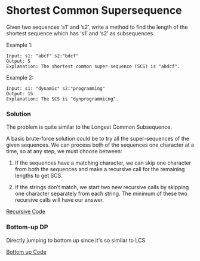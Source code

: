 # Shortest Common Supersequence

Given two sequences ‘s1’ and ‘s2’, write a method to find the length of the shortest sequence which has ‘s1’ and ‘s2’ as subsequences.

Example 1:

```code
Input: s1: "abcf" s2:"bdcf"
Output: 5
Explanation: The shortest common super-sequence (SCS) is "abdcf".
```

Example 2:

```code
Input: s1: "dynamic" s2:"programming"
Output: 15
Explanation: The SCS is "dynprogrammicng".
```

### Solution

The problem is quite similar to the Longest Common Subsequence.

A basic brute-force solution could be to try all the super-sequences of the given sequences. We can process both of the sequences one character at a time, so at any step, we must choose between:

1. If the sequences have a matching character, we can skip one character from both the sequences and make a recursive call for the remaining lengths to get SCS.

2. If the strings don’t match, we start two new recursive calls by skipping one character separately from each string. The minimum of these two recursive calls will have our answer.

[Recursive Code](../Shortest-Common-Supersequence/scs-recursive.js)

### Bottom-up DP

Directly jumping to bottom up since it's so similar to LCS

[Bottom up Code](../Shortest-Common-Supersequence/scs-bottom-up.js)
